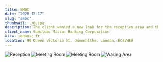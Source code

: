 ```yaml
---
title: SMBC
date: "2020-12-17"
slug: "smbc"
thumbnail: ./0.jpg
description: The client wanted a new look for the reception area and the introduction of private client-facing meeting rooms and waiting areas, which could be used also for marketing events.
client_name: Sumitomo Mitsui Banking Corporation
size: 10000sq ft
location: 99 Queen Victoria St, Queenhithe, London, EC4V4EH
---
```

<div class="kg-card kg-image-card kg-width-wide">

![Reception](./1.jpg)
![Meeting Room](./3.jpg)
![Meeting Room](./2.jpg)
![Waiting Area](./4.jpg)

</div>
